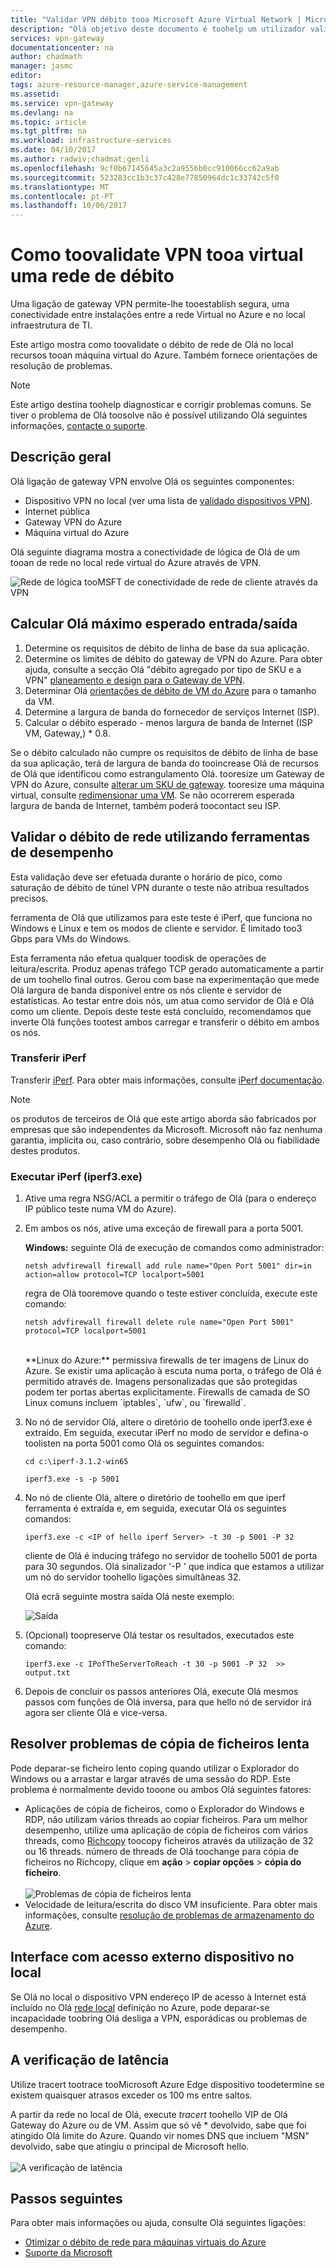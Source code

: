 ```yaml
---
title: "Validar VPN débito tooa Microsoft Azure Virtual Network | Microsoft Docs"
description: "Olá objetivo deste documento é toohelp um utilizador validar o débito de rede Olá do respetivo tooan de recursos no local máquina virtual do Azure."
services: vpn-gateway
documentationcenter: na
author: chadmath
manager: jasmc
editor: 
tags: azure-resource-manager,azure-service-management
ms.assetid: 
ms.service: vpn-gateway
ms.devlang: na
ms.topic: article
ms.tgt_pltfrm: na
ms.workload: infrastructure-services
ms.date: 04/10/2017
ms.author: radwiv;chadmat;genli
ms.openlocfilehash: 9cf0b67145645a3c2a9556b0cc910066cc62a9ab
ms.sourcegitcommit: 523283cc1b3c37c428e77850964dc1c33742c5f0
ms.translationtype: MT
ms.contentlocale: pt-PT
ms.lasthandoff: 10/06/2017
---
```

# <a name="how-toovalidate-vpn-throughput-tooa-virtual-network"></a>Como toovalidate VPN tooa virtual uma rede de débito

Uma ligação de gateway VPN permite-lhe tooestablish segura, uma conectividade entre instalações entre a rede Virtual no Azure e no local infraestrutura de TI.

Este artigo mostra como toovalidate o débito de rede de Olá no local recursos tooan máquina virtual do Azure. Também fornece orientações de resolução de problemas.

>[!NOTE]
>Este artigo destina toohelp diagnosticar e corrigir problemas comuns. Se tiver o problema de Olá toosolve não é possível utilizando Olá seguintes informações, [contacte o suporte](https://portal.azure.com/?#blade/Microsoft_Azure_Support/HelpAndSupportBlade).
>
>

## <a name="overview"></a>Descrição geral

Olá ligação de gateway VPN envolve Olá os seguintes componentes:

- Dispositivo VPN no local (ver uma lista de [validado dispositivos VPN)](vpn-gateway-about-vpn-devices.md#devicetable).
- Internet pública
- Gateway VPN do Azure
- Máquina virtual do Azure

Olá seguinte diagrama mostra a conectividade de lógica de Olá de um tooan de rede no local rede virtual do Azure através de VPN.

![Rede de lógica tooMSFT de conectividade de rede de cliente através da VPN](./media/vpn-gateway-validate-throughput-to-vnet/VPNPerf.png)

## <a name="calculate-hello-maximum-expected-ingressegress"></a>Calcular Olá máximo esperado entrada/saída

1.  Determine os requisitos de débito de linha de base da sua aplicação.
2.  Determine os limites de débito do gateway de VPN do Azure. Para obter ajuda, consulte a secção Olá "débito agregado por tipo de SKU e a VPN" [planeamento e design para o Gateway de VPN](vpn-gateway-plan-design.md).
3.  Determinar Olá [orientações de débito de VM do Azure](../virtual-machines/virtual-machines-windows-sizes.md) para o tamanho da VM.
4.  Determine a largura de banda do fornecedor de serviços Internet (ISP).
5.  Calcular o débito esperado - menos largura de banda de Internet (ISP VM, Gateway,) * 0.8.

Se o débito calculado não cumpre os requisitos de débito de linha de base da sua aplicação, terá de largura de banda do tooincrease Olá de recursos de Olá que identificou como estrangulamento Olá. tooresize um Gateway de VPN do Azure, consulte [alterar um SKU de gateway](https://docs.microsoft.com/en-us/azure/vpn-gateway/vpn-gateway-about-vpn-gateway-settings.md#gwsku). tooresize uma máquina virtual, consulte [redimensionar uma VM](../virtual-machines/virtual-machines-windows-resize-vm.md). Se não ocorrerem esperada largura de banda de Internet, também poderá toocontact seu ISP.

## <a name="validate-network-throughput-by-using-performance-tools"></a>Validar o débito de rede utilizando ferramentas de desempenho

Esta validação deve ser efetuada durante o horário de pico, como saturação de débito de túnel VPN durante o teste não atribua resultados precisos.

ferramenta de Olá que utilizamos para este teste é iPerf, que funciona no Windows e Linux e tem os modos de cliente e servidor. É limitado too3 Gbps para VMs do Windows.

Esta ferramenta não efetua qualquer toodisk de operações de leitura/escrita. Produz apenas tráfego TCP gerado automaticamente a partir de um toohello final outros. Gerou com base na experimentação que mede Olá largura de banda disponível entre os nós cliente e servidor de estatísticas. Ao testar entre dois nós, um atua como servidor de Olá e Olá como um cliente. Depois deste teste está concluído, recomendamos que inverte Olá funções tootest ambos carregar e transferir o débito em ambos os nós.

### <a name="download-iperf"></a>Transferir iPerf
Transferir [iPerf](https://iperf.fr/download/iperf_3.1/iperf-3.1.2-win64.zip). Para obter mais informações, consulte [iPerf documentação](https://iperf.fr/iperf-doc.php).

 >[!NOTE]
 >os produtos de terceiros de Olá que este artigo aborda são fabricados por empresas que são independentes da Microsoft. Microsoft não faz nenhuma garantia, implícita ou, caso contrário, sobre desempenho Olá ou fiabilidade destes produtos.
 >
 >

### <a name="run-iperf-iperf3exe"></a>Executar iPerf (iperf3.exe)
1. Ative uma regra NSG/ACL a permitir o tráfego de Olá (para o endereço IP público teste numa VM do Azure).

2. Em ambos os nós, ative uma exceção de firewall para a porta 5001.

    **Windows:** seguinte Olá de execução de comandos como administrador:

    ```CMD
    netsh advfirewall firewall add rule name="Open Port 5001" dir=in action=allow protocol=TCP localport=5001
    ```

    regra de Olá tooremove quando o teste estiver concluída, execute este comando:

    ```CMD
    netsh advfirewall firewall delete rule name="Open Port 5001" protocol=TCP localport=5001
    ```
    </br>
    **Linux do Azure:** permissiva firewalls de ter imagens de Linux do Azure. Se existir uma aplicação à escuta numa porta, o tráfego de Olá é permitido através de. Imagens personalizadas que são protegidas podem ter portas abertas explicitamente. Firewalls de camada de SO Linux comuns incluem `iptables`, `ufw`, ou `firewalld`.

3. No nó de servidor Olá, altere o diretório de toohello onde iperf3.exe é extraído. Em seguida, executar iPerf no modo de servidor e defina-o toolisten na porta 5001 como Olá os seguintes comandos:

     ```CMD
     cd c:\iperf-3.1.2-win65

     iperf3.exe -s -p 5001
     ```

4. No nó de cliente Olá, altere o diretório de toohello em que iperf ferramenta é extraída e, em seguida, executar Olá os seguintes comandos:

    ```CMD
    iperf3.exe -c <IP of hello iperf Server> -t 30 -p 5001 -P 32
    ```

    cliente de Olá é inducing tráfego no servidor de toohello 5001 de porta para 30 segundos. Olá sinalizador '-P ' que indica que estamos a utilizar um nó do servidor toohello ligações simultâneas 32.

    Olá ecrã seguinte mostra saída Olá neste exemplo:

    ![Saída](./media/vpn-gateway-validate-throughput-to-vnet/06theoutput.png)

5. (Opcional) toopreserve Olá testar os resultados, executados este comando:

    ```CMD
    iperf3.exe -c IPofTheServerToReach -t 30 -p 5001 -P 32  >> output.txt
    ```

6. Depois de concluir os passos anteriores Olá, execute Olá mesmos passos com funções de Olá inversa, para que hello nó de servidor irá agora ser cliente Olá e vice-versa.

## <a name="address-slow-file-copy-issues"></a>Resolver problemas de cópia de ficheiros lenta
Pode deparar-se ficheiro lento coping quando utilizar o Explorador do Windows ou a arrastar e largar através de uma sessão do RDP. Este problema é normalmente devido tooone ou ambos Olá seguintes fatores:

- Aplicações de cópia de ficheiros, como o Explorador do Windows e RDP, não utilizam vários threads ao copiar ficheiros. Para um melhor desempenho, utilize uma aplicação de cópia de ficheiros com vários threads, como [Richcopy](https://technet.microsoft.com/en-us/magazine/2009.04.utilityspotlight.aspx) toocopy ficheiros através da utilização de 32 ou 16 threads. número de threads de Olá toochange para cópia de ficheiros no Richcopy, clique em **ação** > **copiar opções** > **cópia do ficheiro**.<br><br>
![Problemas de cópia de ficheiros lenta](./media/vpn-gateway-validate-throughput-to-vnet/Richcopy.png)<br>
- Velocidade de leitura/escrita do disco VM insuficiente. Para obter mais informações, consulte [resolução de problemas de armazenamento do Azure](../storage/common/storage-e2e-troubleshooting.md).

## <a name="on-premises-device-external-facing-interface"></a>Interface com acesso externo dispositivo no local
Se Olá no local o dispositivo VPN endereço IP de acesso à Internet está incluído no Olá [rede local](vpn-gateway-howto-site-to-site-resource-manager-portal.md#LocalNetworkGateway) definição no Azure, pode deparar-se incapacidade toobring Olá desliga a VPN, esporádicas ou problemas de desempenho.

## <a name="checking-latency"></a>A verificação de latência
Utilize tracert tootrace tooMicrosoft Azure Edge dispositivo toodetermine se existem quaisquer atrasos exceder os 100 ms entre saltos.

A partir da rede no local de Olá, execute *tracert* toohello VIP de Olá Gateway do Azure ou de VM. Assim que só vê * devolvido, sabe que foi atingido Olá limite do Azure. Quando vir nomes DNS que incluem "MSN" devolvido, sabe que atingiu o principal de Microsoft hello.<br><br>
![A verificação de latência](./media/vpn-gateway-validate-throughput-to-vnet/08checkinglatency.png)

## <a name="next-steps"></a>Passos seguintes
Para obter mais informações ou ajuda, consulte Olá seguintes ligações:

- [Otimizar o débito de rede para máquinas virtuais do Azure](../virtual-network/virtual-network-optimize-network-bandwidth.md)
- [Suporte da Microsoft](https://portal.azure.com/?#blade/Microsoft_Azure_Support/HelpAndSupportBlade)
